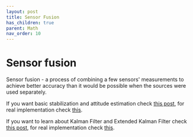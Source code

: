 ```yaml
---
layout: post
title: Sensor Fusion
has_children: true
parent: Math
nav_order: 10
---
```


# Sensor fusion

Sensor fusion - a process of combining a few sensors' measurements to achieve better accuracy than it would be possible when the sources were used separately.

If you want basic stabilization and attitude estimation check [this post](./attitude_estim_theory),
for real implementation check [this](../../drone/sensor_fusion/attitude_estim_impl).

If you want to learn about Kalman Filter and Extended Kalman Filter check [this post](./altitude_estim_theory),
for real implementation check [this](../../drone/sensor_fusion/altitude_estim_impl).
